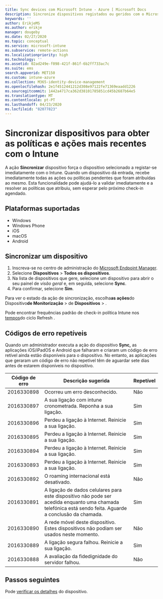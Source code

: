 ```yaml
---
title: Sync devices com Microsoft Intune - Azure [ Microsoft Docs
description: Sincronize dispositivos registados ou geridos com o Microsoft Intune para obter as políticas e ações mais recentes. Inclui os passos para sincronizar através do portal do Azure e lista os códigos de erro que podem ser repetidos.
keywords: ''
author: ErikjeMS
ms.author: erikje
manager: dougeby
ms.date: 02/27/2020
ms.topic: conceptual
ms.service: microsoft-intune
ms.subservice: remote-actions
ms.localizationpriority: high
ms.technology: ''
ms.assetid: 02ad249e-f098-421f-861f-6b2ff733ac7c
ms.suite: ems
search.appverid: MET150
ms.custom: intune-azure
ms.collection: M365-identity-device-management
ms.openlocfilehash: 2e1f4512441212d308e97122fe71369eaadd1226
ms.sourcegitcommit: 1442a4717ca362d38101785851cd45b2687b64e5
ms.translationtype: MT
ms.contentlocale: pt-PT
ms.lasthandoff: 04/23/2020
ms.locfileid: "82077823"
---
```

# <a name="sync-devices-to-get-the-latest-policies-and-actions-with-intune"></a>Sincronizar dispositivos para obter as políticas e ações mais recentes com o Intune


A ação **Sincronizar** dispositivo força o dispositivo selecionado a registar-se imediatamente com o Intune. Quando um dispositivo dá entrada, recebe imediatamente todas as ações ou políticas pendentes que foram atribuídas ao mesmo. Esta funcionalidade pode ajudá-lo a validar imediatamente e a resolver as políticas que atribuiu, sem esperar pelo próximo check-in agendado.

## <a name="supported-platforms"></a>Plataformas suportadas

- Windows
- Windows Phone
- iOS
- macOS
- Android

## <a name="sync-a-device"></a>Sincronizar um dispositivo

1. Inscreva-se no centro de administração do [Microsoft Endpoint Manager](https://go.microsoft.com/fwlink/?linkid=2109431). 
3. Selecione **Dispositivos** > **Todos os dispositivos**.
4. Na lista de dispositivos que gere, selecione um dispositivo para abrir o seu painel de *visão geral* e, em seguida, selecione **Sync**.
5. Para confirmar, selecione **Sim**.

Para ver o estado da ação de sincronização, escolha**as ações**do Dispositivo**de Monitorização** > de **Dispositivos** > .

Pode encontrar frequências padrão de check-in política Intune nos [tempos](../configuration/device-profile-troubleshoot.md#how-long-does-it-take-for-devices-to-get-a-policy-profile-or-app-after-they-are-assigned)do ciclo Refresh .

## <a name="retryable-error-codes"></a>Códigos de erro repetíveis

Quando um administrador executa a ação do dispositivo **Sync,** as aplicações iOS/iPadOS e Android que falharam e criaram um código de erro retível ainda estão disponíveis para o dispositivo. No entanto, as aplicações que geraram um código de erro não repetível têm de aguardar sete dias antes de estarem disponíveis no dispositivo.


| Código de erro  | Descrição sugerida | Repetível |
|---|---|---|
| 2016330898 | Ocorreu um erro desconhecido. | Não |
| 2016330897 | A sua ligação com intune cronometrada. Reponha a sua ligação. | Sim |
| 2016330896 | Perdeu a ligação à Internet. Reinicie a sua ligação. | Sim |
| 2016330895 | Perdeu a ligação à Internet. Reinicie a sua ligação. | Sim |
| 2016330894 | Perdeu a ligação à Internet. Reinicie a sua ligação. | Sim |
| 2016330893 | Perdeu a ligação à Internet. Reinicie a sua ligação. | Sim|
| 2016330892 | O roaming internacional está desativado. | Não|
| 2016330891 | A ligação de dados celulares para este dispositivo não pode ser acedida enquanto uma chamada telefónica está sendo feita. Aguarde a conclusão da chamada. | Sim|
| 2016330890 | A rede móvel deste dispositivo. Estes dispositivos não podiam ser usados neste momento. | Não|
| 2016330889 | A ligação segura falhou. Reinicie a sua ligação. | Sim|
| 2016330888 | A avaliação da fidedignidade do servidor falhou. | Não|

## <a name="next-steps"></a>Passos seguintes

Pode [verificar os detalhes](device-inventory.md) do dispositivo.
 
